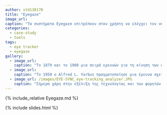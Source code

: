 ```yaml
---
author: std138170
title: "Eyegaze"
image_url: 
caption: "Τα συστήματα Eyegaze επιτρέπουν στον χρήστη να ελέγχει τον υπολογιστή κοιτάζοντας τον. Ορισμένα συστήματα απαιτούν ειδικά γυαλιά ή ένα ειδικό μηχάνημα (κάτι σαν μικρό κουτί) τοποθετημένο στο κεφάλι, ενώ άλλα είναι ενσωματωμένα στην οθόνη ή κάτω από αυτή."
categories:
  - case-study
  - tools
tags:
  - eye tracker
  - eyegaze
gallery:
  - image_url: 
    caption: "Το 1879 και το 1900 μια σειρά ερευνών για τη κίνηση των ανθρώπινων οφθαλμών κατά τη διάρκεια ανάγνωσης οδήγησε τους ερευνητές σε μια πρώιμη κατασκευή eye tracker."
  - image_url:
    caption: "To 1950 ο Alfred L. Yarbus πραγματοποίησε μια έρευνα σχετικά με το eye tracking για να εκδώσει τελικά το βιβλίο του το 1976."
  - image_url: /images/EYE-SYNC_eye-tracking_analyzer.JPG
    caption: "Σήμερα χάρη στην εξέλιξη της τεχνολογίας και των φορητών ηλεκτρονικών συσκευών, επιτυγχάνονται υψηλές επιδόσεις των eye trackers με αποτέλεσμα τη σύνθεση των eyegaze συστημάτων σε φαρμογές είτε εμπορικής είτε στρατιωτικής χρήσς."
---
```


{% include_relative Eyegaze.md %}

{% include slides.html %}
